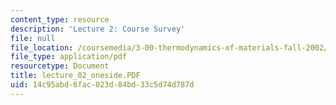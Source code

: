 ```yaml
---
content_type: resource
description: 'Lecture 2: Course Survey'
file: null
file_location: /coursemedia/3-00-thermodynamics-of-materials-fall-2002/14c95abd6fac023d84bd33c5d74d787d_lecture_02_oneside.PDF
file_type: application/pdf
resourcetype: Document
title: lecture_02_oneside.PDF
uid: 14c95abd-6fac-023d-84bd-33c5d74d787d
---
```

